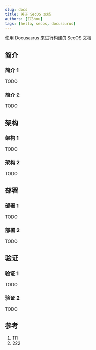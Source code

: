 ```yaml
---
slug: docs
title: 关于 SecOS 文档
authors: [ZCShou]
tags: [hello, secos, docusaurus]
---
```


使用 Docusaurus 来进行构建的 SecOS 文档
<!-- truncate -->

## 简介

### 简介 1

TODO

### 简介 2

TODO

## 架构

### 架构 1

TODO

### 架构 2

TODO

## 部署

### 部署 1

TODO

### 部署 2

TODO

## 验证

### 验证 1

TODO

### 验证 2

TODO

## 参考

1. 111
2. 222


